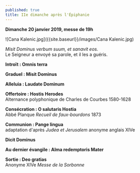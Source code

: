 ```yaml
---
published: true
title: IIe dimanche après l'Épiphanie
---
```

**Dimanche 20 janvier 2019, messe de 19h**  

![Cana Kalenic.jpg]({{site.baseurl}}/images/Cana Kalenic.jpg)

*Misit Dominus verbum suum, et sanavit eos.*  
Le Seigneur a envoyé sa parole, et il les a guéris.

**Introït : Omnis terra**

**Graduel : Misit Dominus**

**Alleluia : Laudate Dominum**

**Offertoire : Hostis Herodes**  
Alternance polyphonique de Charles de Courbes 1580-1628

**Consécration : O salutaris Hostia**  
Abbé Planque *Recueil de faux-bourdons* 1873

**Communion : Pange lingua**  
adaptation d'après *Judea et Jerusalem* anonyme anglais XIVe

**Dicit Dominus**  

**Au dernier évangile : Alma redemptoris Mater**  

**Sortie : Deo gratias**  
Anonyme XIVe *Messe de la Sorbonne*
